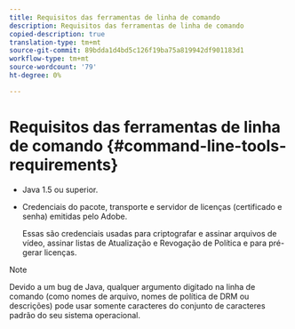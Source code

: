 ```yaml
---
title: Requisitos das ferramentas de linha de comando
description: Requisitos das ferramentas de linha de comando
copied-description: true
translation-type: tm+mt
source-git-commit: 89bdda1d4bd5c126f19ba75a819942df901183d1
workflow-type: tm+mt
source-wordcount: '79'
ht-degree: 0%

---
```



# Requisitos das ferramentas de linha de comando {#command-line-tools-requirements}

* Java 1.5 ou superior.
* Credenciais do pacote, transporte e servidor de licenças (certificado e senha) emitidas pelo Adobe.

   Essas são credenciais usadas para criptografar e assinar arquivos de vídeo, assinar listas de Atualização e Revogação de Política e para pré-gerar licenças.

>[!NOTE]
>
>Devido a um bug de Java, qualquer argumento digitado na linha de comando (como nomes de arquivo, nomes de política de DRM ou descrições) pode usar somente caracteres do conjunto de caracteres padrão do seu sistema operacional.